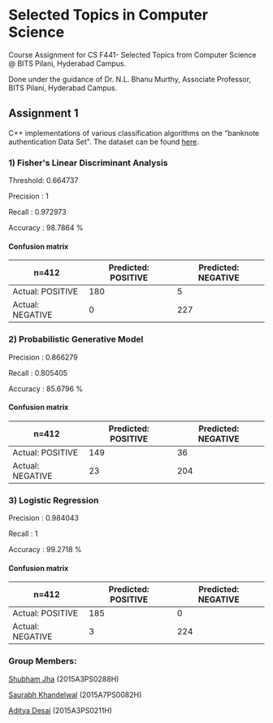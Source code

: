 # Selected Topics in Computer Science

Course Assignment for CS F441- Selected Topics from Computer Science @ BITS Pilani, Hyderabad Campus.

Done under the guidance of Dr. N.L. Bhanu Murthy, Associate Professor, BITS Pilani, Hyderabad Campus.

## Assignment 1

C++ implementations of various classification algorithms on the "banknote authentication Data Set".
The dataset can be found [here](https://archive.ics.uci.edu/ml/datasets/banknote+authentication).
### 1) Fisher's Linear Discriminant Analysis

Threshold: 0.664737

Precision : 1

Recall : 0.972973

Accuracy : 98.7864 % 

#### Confusion matrix

| n=412       | Predicted: POSITIVE | Predicted: NEGATIVE |
|-------------|----------------|---------------|
| Actual: POSITIVE | 180            | 5             |
| Actual: NEGATIVE  | 0              | 227           |


### 2) Probabilistic Generative Model

Precision : 0.866279

Recall : 0.805405

Accuracy : 85.6796 %

#### Confusion matrix

| n=412       | Predicted: POSITIVE | Predicted: NEGATIVE |
|-------------|----------------|---------------|
| Actual: POSITIVE | 149            | 36            |
| Actual: NEGATIVE  | 23             | 204           |


### 3) Logistic Regression

Precision : 0.984043

Recall : 1

Accuracy : 99.2718 %

#### Confusion matrix

| n=412       | Predicted: POSITIVE | Predicted: NEGATIVE |
|-------------|----------------|---------------|
| Actual: POSITIVE | 185            | 0             |
| Actual: NEGATIVE  | 3              | 224           |

### Group Members:
[Shubham Jha](http://github.com/shubhamjha97/)		(2015A3PS0288H)

[Saurabh Khandelwal](https://github.com/stgstg27)	(2015A7PS0082H)

[Aditya Desai](https://github.com/desai-aditya) 		(2015A3PS0211H)
